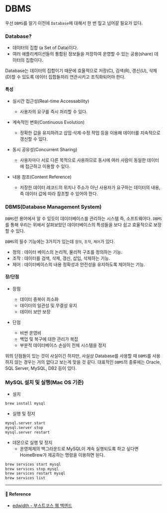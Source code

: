 # DBMS

우선 `DBMS`를 알기 이전에 `Database`에 대해서 한 번 짚고 넘어갈 필요가 있다.

### Database?

- 데이터의 집합 (a Set of Data)이다.
- 여러 애플리케이션들의 통합된 정보들을 저장하여 운영할 수 있는 공용(share) 데이터의 집합이다.

Database는 데이터의 집합이기 때문에 효율적으로 저장(C), 검색(R), 갱신(U), 삭제(D)할 수 있도록 데이터 집합들끼리 연관시키고 조직화되어야 한다.

#### 특성

- 실시간 접근성(Real-time Accessability)
  - 사용자의 요구를 즉시 처리할 수 있다.

- 계속적인 변화(Continuous Evolution)
  - 정확한 값을 유지하려고 삽입·삭제·수정 작업 등을 이용해 데이터를 지속적으로 갱신할 수 있다.

- 동시 공유성(Concurrent Sharing)
  - 사용자마다 서로 다른 목적으로 사용하므로 동시에 여러 사람이 동일한 데이터에 접근하고 이용할 수 있다.
  
- 내용 참조(Content Reference)
  - 저장한 데이터 레코드의 위치나 주소가 아닌 사용자가 요구하는 데이터의 내용, 즉 데이터 값에 따라 참조할 수 있어야 한다.


### DBMS(Database Management System)

`DBMS`란 용어에서 알 수 있듯이 데이터베이스를 관리하는 시스템 즉, 소프트웨어다.
`DBMS`를 통해 우리는 위에서 살펴보았던 데이터베이스의 특성들을 보다 쉽고 효율적으로 보장할 수 있다.

`DBMS`의 필수 기능에는 3가지가 있는데 `정의`, `조작`, `제어`가 있다.

- 정의 : 데이터 베이스의 논리적, 물리적 구조를 정의하는 기능.
- 조작 : 데이터를 검색, 삭제, 갱신, 삽입, 삭제하는 기능.
- 제어 : 데이터베이스의 내용 정확성과 안전성을 유지하도록 제어하는 기능.

#### 장/단점

- 장점
  - 데이터 중복이 최소화
  - 데이터의 일관성 및 무결성 유지
  - 데이터 보안 보장

- 단점 
  - 비싼 운영비
  - 백업 및 복구에 대한 관리가 복잡
  - 부분적 데이터베이스 손실이 전체 시스템을 정지

위의 단점들이 있는 것이 사실이긴 하지만, 사실상 Database를 사용할 때 `DBMS`를 사용하지 않는 경우는 거의 없다고 보는게 맞을 것 같다.
대표적인 `DBMS`의 종류에는 Oracle, SQL Server, MySQL, DB2 등이 있다.

### MySQL 설치 및 실행(Mac OS 기준)

- 설치

```sh
brew install mysql
```

- 실행 및 정지

```sh
mysql.server start
mysql.server stop
mysql.server restart
```

- 데몬으로 실행 및 정지
  - 운영체제의 백그라운드로 MySQL이 계속 실행되도록 하고 싶다면 HomeBrew가 제공하는 명령을 이용하면 된다.

```sh
brew services start mysql
brew services stop mysql
brew services restart mysql
brew services list
```

---

#### 🙏 Reference

- [edwidth - 부스트코스 웹 백엔드](https://www.edwith.org/boostcourse-web-be/lecture/58930/)
